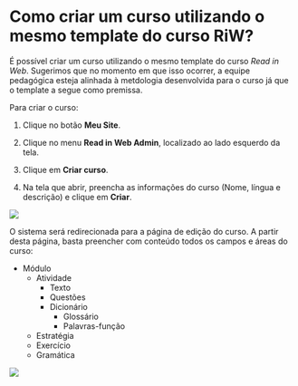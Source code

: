 # Como criar um curso utilizando o mesmo template do curso RiW?

É possível criar um curso utilizando o mesmo template do curso *Read in Web*. Sugerimos que no momento em que isso ocorrer, a equipe pedagógica esteja alinhada à metdologia desenvolvida para o curso já que o template a segue como premissa.

Para criar o curso:

1. Clique no botão **Meu Site**.

2. Clique no menu **Read in Web Admin**, localizado ao lado esquerdo da tela.

2. Clique em **Criar curso**.

3. Na tela que abrir, preencha as informações do curso (Nome, língua e descrição) e clique em **Criar**. 

![](https://raw.githubusercontent.com/mupi/readinweb-docs/master/images/new-course.png)

O sistema será redirecionada para a página de edição do curso. A partir desta página, basta preencher com conteúdo todos os campos e áreas do curso:
  * Módulo
    * Atividade
      * Texto
      * Questões
      * Dicionário
        * Glossário
        * Palavras-função
    * Estratégia
    * Exercício
    * Gramática
  
![](https://raw.githubusercontent.com/mupi/readinweb-docs/master/images/new-course-edit.png)
